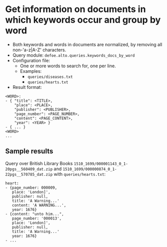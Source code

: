 # Get information on documents in which keywords occur and group by word

* Both keywords and words in documents are normalized, by removing all non-'a-z|A-Z' characters.
* Query module: `defoe.alto.queries.keywords_docs_by_word`
* Configuration file:
  - One or more words to search for, one per line.
  - Examples:
    - `queries/diseases.txt`
    - `queries/hearts.txt`
* Result format:

```
<WORD>:
- { "title": <TITLE>,
    "place": <PLACE>,
    "publisher": <PUBLISHER>,
    "page_number": <PAGE_NUMBER>,
    "content": <PAGE_CONTENT>,
    "year": <YEAR> }
- { ... }
<WORD>
...
```

## Sample results

Query over British Library Books `1510_1699/000001143_0_1-20pgs__560409_dat.zip` and `1510_1699/000000874_0_1-22pgs__570785_dat.zip` with `queries/hearts.txt`:

```
heart:
- {page_number: 000009,
   place: 'London]',
   publisher: null,
   title: 'A Warning...'
   content: 'A WARNING...',
   year: 1676}
- {content: "unto him...",
   page_number: '000013',
   place: 'London]',
   publisher: null,
   title: 'A Warning...'
   year: 1676}
- ...
```
